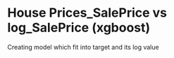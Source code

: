 # House Prices_SalePrice vs log_SalePrice (xgboost)
 Creating model which fit into target and its log value
